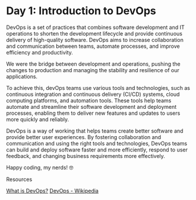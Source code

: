 # Day 1: Introduction to DevOps

DevOps is a set of practices that combines software development and IT operations to shorten the development lifecycle and provide continuous delivery of high-quality software. DevOps aims to increase collaboration and communication between teams, automate processes, and improve efficiency and productivity.

We were the bridge between development and operations, pushing the changes to production and managing the stability and resilience of our applications.

To achieve this, devOps teams use various tools and technologies, such as continuous integration and continuous delivery (CI/CD) systems, cloud computing platforms, and automation tools. These tools help teams automate and streamline their software development and deployment processes, enabling them to deliver new features and updates to users more quickly and reliably.

DevOps is a way of working that helps teams create better software and provide better user experiences. By fostering collaboration and communication and using the right tools and technologies, DevOps teams can build and deploy software faster and more efficiently, respond to user feedback, and changing business requirements more effectively.

Happy coding, my nerds! 🤓

Resources

[What is DevOps?](https://www.youtube.com/watch?v=UbtB4sMaaNM)
[DevOps - Wikipedia](https://en.wikipedia.org/wiki/DevOps)
